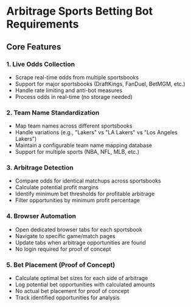 # Arbitrage Sports Betting Bot Requirements

## Core Features

### 1. Live Odds Collection

-   Scrape real-time odds from multiple sportsbooks
-   Support for major sportsbooks (DraftKings, FanDuel, BetMGM, etc.)
-   Handle rate limiting and anti-bot measures
-   Process odds in real-time (no storage needed)

### 2. Team Name Standardization

-   Map team names across different sportsbooks
-   Handle variations (e.g., "Lakers" vs "LA Lakers" vs "Los Angeles Lakers")
-   Maintain a configurable team name mapping database
-   Support for multiple sports (NBA, NFL, MLB, etc.)

### 3. Arbitrage Detection

-   Compare odds for identical matchups across sportsbooks
-   Calculate potential profit margins
-   Identify minimum bet thresholds for profitable arbitrage
-   Filter opportunities by minimum profit percentage

### 4. Browser Automation

-   Open dedicated browser tabs for each sportsbook
-   Navigate to specific game/match pages
-   Update tabs when arbitrage opportunities are found
-   No login required for proof of concept

### 5. Bet Placement (Proof of Concept)

-   Calculate optimal bet sizes for each side of arbitrage
-   Log potential bet opportunities with calculated amounts
-   No actual bet placement for proof of concept
-   Track identified opportunities for analysis
